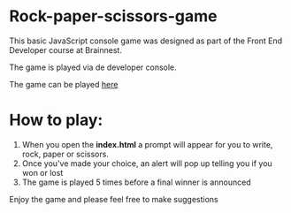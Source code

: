 # Rock-paper-scissors-game
This basic JavaScript console game was designed as part of the Front End Developer course at Brainnest.

The game is played via de developer console. 

The game can be played [here](https://cyber-borries.github.io/Rock-paper-scissors-game/)

# How to play:

1) When you open the **index.html** a prompt will appear for you to write, rock, paper or scissors. 
2) Once you've made your choice, an alert will pop up telling you if you won or lost
3) The game is played 5 times before a final winner is announced

Enjoy the game and please feel free to make suggestions

